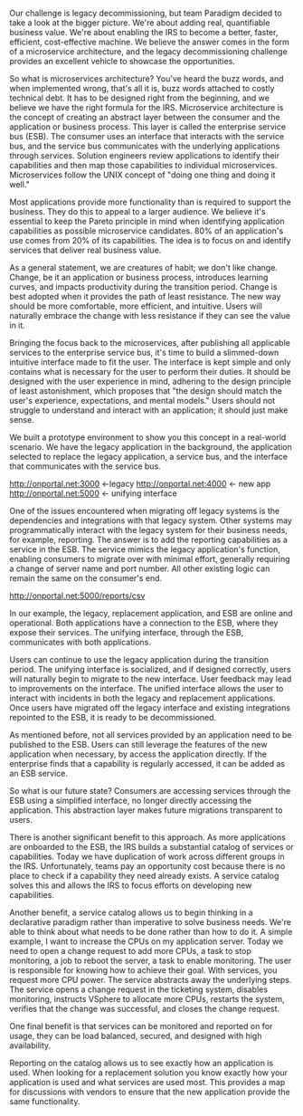 Our challenge is legacy decommissioning, but team Paradigm decided to take a look at the bigger picture. We're about adding real, quantifiable business value. We're about enabling the IRS to become a better, faster, efficient, cost-effective machine. We believe the answer comes in the form of a microservice architecture, and the legacy decommissioning challenge provides an excellent vehicle to showcase the opportunities.

So what is microservices architecture? You've heard the buzz words, and when implemented wrong, that's all it is, buzz words attached to costly technical debt. It has to be designed right from the beginning, and we believe we have the right formula for the IRS. Microservice architecture is the concept of creating an abstract layer between the consumer and the application or business process. This layer is called the enterprise service bus (ESB). The consumer uses an interface that interacts with the service bus, and the service bus communicates with the underlying applications through services. Solution engineers review applications to identify their capabilities and then map those capabilities to individual microservices. Microservices follow the UNIX concept of "doing one thing and doing it well."

Most applications provide more functionality than is required to support the business. They do this to appeal to a larger audience. We believe it's essential to keep the Pareto principle in mind when identifying application capabilities as possible microservice candidates. 80% of an application's use comes from 20% of its capabilities. The idea is to focus on and identify services that deliver real business value.

As a general statement, we are creatures of habit; we don't like change.
Change, be it an application or business process, introduces learning curves, and impacts productivity during the transition period. Change is best adopted when it provides the path of least resistance. The new way should be more comfortable, more efficient, and intuitive. Users will naturally embrace the change with less resistance if they can see the value in it.

Bringing the focus back to the microservices, after publishing all applicable services to the enterprise service bus, it's time to build a slimmed-down intuitive interface made to fit the user. The interface is kept simple and only contains what is necessary for the user to perform their duties. It should be designed with the user experience in mind, adhering to the design principle of least astonishment, which proposes that "the design should match the user's experience, expectations, and mental models." Users should not struggle to understand and interact with an application; it should just make sense.

We built a prototype environment to show you this concept in a real-world scenario. We have the legacy application in the background, the application selected to replace the legacy application, a service bus, and the interface that communicates with the service bus.

http://onportal.net:3000 <-legacy
http://onportal.net:4000 <- new app
http://onportal.net:5000 <- unifying interface

One of the issues encountered when migrating off legacy systems is the dependencies and integrations with that legacy system. Other systems may programmatically interact with the legacy system for their business needs, for example, reporting. The answer is to add the reporting capabilities as a service in the ESB. The service mimics the legacy application's function, enabling consumers to migrate over with minimal effort, generally requiring a change of server name and port number. All other existing logic can remain the same on the consumer's end.

http://onportal.net:5000/reports/csv

In our example, the legacy, replacement application, and ESB are online and operational. Both applications have a connection to the ESB, where they expose their services. The unifying interface, through the ESB, communicates with both applications.

Users can continue to use the legacy application during the transition period. The unifying interface is socialized, and if designed correctly, users will naturally begin to migrate to the new interface. User feedback may lead to improvements on the interface. The unified interface allows the user to interact with incidents in both the legacy and replacement applications. Once users have migrated off the legacy interface and existing integrations repointed to the ESB, it is ready to be decommissioned.

As mentioned before, not all services provided by an application need to be published to the ESB. Users can still leverage the features of the new application when necessary, by access the application directly. If the enterprise finds that a capability is regularly accessed, it can be added as an ESB service.

So what is our future state? Consumers are accessing services through the ESB using a simplified interface, no longer directly accessing the application. This abstraction layer makes future migrations transparent to users.

There is another significant benefit to this approach. As more applications are onboarded to the ESB, the IRS builds a substantial catalog of services or capabilities. Today we have duplication of work across different groups in the IRS. Unfortunately, teams pay an opportunity cost because there is no place to check if a capability they need already exists. A service catalog solves this and allows the IRS to focus efforts on developing new capabilities.

Another benefit, a service catalog allows us to begin thinking in a declarative paradigm rather than imperative to solve business needs. We're able to think about what needs to be done rather than how to do it. A simple example, I want to increase the CPUs on my application server. Today we need to open a change request to add more CPUs, a task to stop monitoring, a job to reboot the server, a task to enable monitoring. The user is responsible for knowing how to achieve their goal. With services, you request more CPU power. The service abstracts away the underlying steps. The service opens a change request in the ticketing system, disables monitoring, instructs VSphere to allocate more CPUs, restarts the system, verifies that the change was successful, and closes the change request.

One final benefit is that services can be monitored and reported on for usage, they can be load balanced, secured, and designed with high availability.

Reporting on the catalog allows us to see exactly how an application is used. When looking for a replacement solution you know exactly how your application is used and what services are used most. This provides a map for discussions with vendors to ensure that the new application provide the same functionality.
